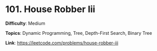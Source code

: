 # 101. House Robber Iii

**Difficulty**: Medium

**Topics**: Dynamic Programming, Tree, Depth-First Search, Binary Tree

**Link**: https://leetcode.com/problems/house-robber-iii
